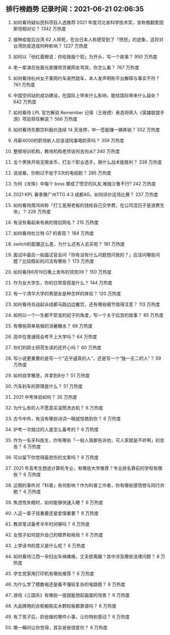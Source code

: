 
## 排行榜趋势 记录时间：2021-06-21 02:06:35
  
  1. 如何看待疑似民科项目入选推荐 2021 年度河北省科学技术奖，宣称推翻爱因斯坦相对论？ 1342 万热度
    
  2. 接种疫苗后台湾 62 人猝死，在台日本人称感受到了「愤怒」的迹象，这将对台湾防疫造成何种影响？ 1227 万热度
    
  3. 如何以「他红着眼说：你给我服个软」为开头，写一个故事？ 950 万热度
    
  4. 老一辈演员张晨光直播带货被网友骂哭，你怎么看？ 767 万热度
    
  5. 如何看待杭州女子乘网约车突然跳车，本人发声明称平台解释与事实不符？ 761 万热度
    
  6. 中国空间站的成功建设，在国际上带来什么影响，能给国际带来什么益处？ 642 万热度
    
  7. 如何看待 LPL 官方解说 Remember 记得（王继德）表态将转入《英雄联盟手游》项目担任解说？ 566 万热度
    
  8. 如何看待东鹏饮料股价连续 14 天涨停，中一签能赚一辆奔驰？ 552 万热度
    
  9. 月薪4000的职场新人应该请同事喝奶茶吗？ 359 万热度
    
  10. 整顿培训机构，教培机构老师该何去何从? 340 万热度
    
  11. 五个黑铁开局无限金币，打五个职业选手，用什么战术能胜利？ 339 万热度
    
  12. 说说看，你刷过不低于3次的电视剧？ 285 万热度
    
  13. 为何《龙珠》中每个 boss 都成了悟空的队友,唯独沙鲁不行? 242 万热度
    
  14. 2021 KPL 春季赛广州TTG 4:3 成都AG，如何评价这场比赛？ 237 万热度
    
  15. 如何看待周鸿祎称「打工是用老板的钱给自己交学费，在公司混日子是浪费生命」？ 226 万热度
    
  16. 有没有看起来有病的情侣网名？ 215 万热度
    
  17. 如何看待杜兰特 G7 的表现？ 184 万热度
    
  18. switch的配置这么差，为什么还有人去买呢？ 181 万热度
    
  19. 面试中最后一般面试官会问「你有没有什么问题想问我的？」应该问哪些问题？比较精彩的问法有哪些？ 173 万热度
    
  20. 如何看待6月19日晚上发布的领克09？ 150 万热度
    
  21. 作为女大学生，你的日常穿搭是什么？ 144 万热度
    
  22. 有一个清华大学的男朋友是种怎样的体验？ 120 万热度
    
  23. 如何看待肖战起诉成都马路边边餐饮，还有哪些细节值得注意？ 113 万热度
    
  24. 如何以一个一生都不受宠的妃子的角度，写一个关于后宫的故事？ 85 万热度
    
  25. 有哪些简单易做的消暑糖水？ 68 万热度
    
  26. 高中在普通班会考不上大学吗？ 64 万热度
    
  27. 你们的硕士研究生读的还开心吗？ 60 万热度
    
  28. 写小说更重要的是写一个“近乎逼真的人”，还是写一个“独一无二的人”？ 59 万热度
    
  29. 如何自学雅思，并拿到8分？ 51 万热度
    
  30. 汽车刹车的原理是什么？ 51 万热度
    
  31. 2021 中考体验如何？ 35 万热度
    
  32. 为什么有的人不愿意买滚筒洗衣机？ 6 万热度
    
  33. 古今中外，有没有哪些诗词一眼就惊艳到你？ 6 万热度
    
  34. 护考一次就过的人是怎么备考的？ 6 万热度
    
  35. 作为一名牙科医生，你有哪些「一般人我都告诉他，可人家就是不听啊」的忠告？ 6 万热度
    
  36. 可以留下你觉得最悲伤的文案吗？ 6 万热度
    
  37. 2021 年高考生想选计算机专业，有哪些大学推荐？专业排名靠前的学校有哪些？ 6 万热度
    
  38. 近期的事件对「科普」有何影响？作为科普工作者，你有哪些感悟想与同行共勉？ 6 万热度
    
  39. 焦虑性失眠时，如何能够快速入睡？ 6 万热度
    
  40. 人这一辈子钱重要还是爱情重要？ 6 万热度
    
  41. 教资笔试备考半年时间够吗？ 6 万热度
    
  42. 女孩子如何提升自己的眼界和格局？ 6 万热度
    
  43. 上学读书的意义是什么呢？ 6 万热度
    
  44. 如何看待江西一孕妇出车祸瘫痪，丈夫欲离婚？其中涉及哪些法律问题？ 6 万热度
    
  45. 学生党家用打印机有哪些推荐？ 6 万热度
    
  46. 为什么学了模数电还是看不懂较复杂的电路图？ 6 万热度
    
  47. 游戏《三国杀》有哪些一提就能想起画面的场景？ 6 万热度
    
  48. 大品牌用的衣柜橱柜实木颗粒板都靠谱吗？ 6 万热度
    
  49. 有了孩子后，奶爸做的哪件小事，让你特别感动？ 6 万热度
    
  50. 哪一瞬间让你觉得，其实爸爸很爱你？ 6 万热度
    